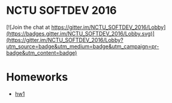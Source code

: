 # NCTU SOFTDEV 2016

[![Join the chat at https://gitter.im/NCTU_SOFTDEV_2016/Lobby](https://badges.gitter.im/NCTU_SOFTDEV_2016/Lobby.svg)](https://gitter.im/NCTU_SOFTDEV_2016/Lobby?utm_source=badge&utm_medium=badge&utm_campaign=pr-badge&utm_content=badge)

# Homeworks

- [hw1](./hw1)

